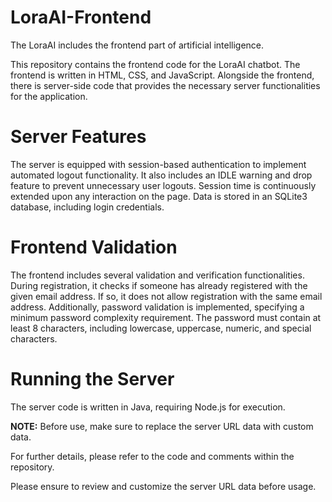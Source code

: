 # LoraAI-Frontend
The LoraAI includes the frontend part of artificial intelligence.

This repository contains the frontend code for the LoraAI chatbot. The frontend is written in HTML, CSS, and JavaScript. Alongside the frontend, there is server-side code that provides the necessary server functionalities for the application.

# Server Features
The server is equipped with session-based authentication to implement automated logout functionality. It also includes an IDLE warning and drop feature to prevent unnecessary user logouts. Session time is continuously extended upon any interaction on the page. Data is stored in an SQLite3 database, including login credentials.

# Frontend Validation
The frontend includes several validation and verification functionalities. During registration, it checks if someone has already registered with the given email address. If so, it does not allow registration with the same email address. Additionally, password validation is implemented, specifying a minimum password complexity requirement. The password must contain at least 8 characters, including lowercase, uppercase, numeric, and special characters.

# Running the Server
The server code is written in Java, requiring Node.js for execution.

**NOTE:** Before use, make sure to replace the server URL data with custom data.

For further details, please refer to the code and comments within the repository.

Please ensure to review and customize the server URL data before usage.

